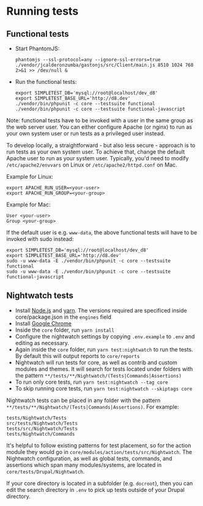 # Running tests

## Functional tests

* Start PhantomJS:
  ```
  phantomjs --ssl-protocol=any --ignore-ssl-errors=true ./vendor/jcalderonzumba/gastonjs/src/Client/main.js 8510 1024 768 2>&1 >> /dev/null &
  ```
* Run the functional tests:
  ```
  export SIMPLETEST_DB='mysql://root@localhost/dev_d8'
  export SIMPLETEST_BASE_URL='http://d8.dev'
  ./vendor/bin/phpunit -c core --testsuite functional
  ./vendor/bin/phpunit -c core --testsuite functional-javascript
  ```

Note: functional tests have to be invoked with a user in the same group as the
web server user. You can either configure Apache (or nginx) to run as your own
system user or run tests as a privileged user instead.

To develop locally, a straightforward - but also less secure - approach is to
run tests as your own system user. To achieve that, change the default Apache
user to run as your system user. Typically, you'd need to modify
`/etc/apache2/envvars` on Linux or `/etc/apache2/httpd.conf` on Mac.

Example for Linux:

```
export APACHE_RUN_USER=<your-user>
export APACHE_RUN_GROUP=<your-group>
```

Example for Mac:

```
User <your-user>
Group <your-group>
```

If the default user is e.g. `www-data`, the above functional tests will have to
be invoked with sudo instead:

```
export SIMPLETEST_DB='mysql://root@localhost/dev_d8'
export SIMPLETEST_BASE_URL='http://d8.dev'
sudo -u www-data -E ./vendor/bin/phpunit -c core --testsuite functional
sudo -u www-data -E ./vendor/bin/phpunit -c core --testsuite functional-javascript
```

## Nightwatch tests

- Install [Node.js](https://nodejs.org/en/download/) and [yarn](https://yarnpkg.com/en/docs/install). The versions required are specificed inside core/package.json in the `engines` field
- Install [Google Chrome](https://www.google.com/chrome/browser/desktop/index.html)
- Inside the `core` folder, run `yarn install`
- Configure the nightwatch settings by copying `.env.example` to `.env` and editing as necessary.
- Again inside the `core` folder, run `yarn test:nightwatch` to run the tests. By default this will output reports to `core/reports`
- Nightwatch will run tests for core, as well as contrib and custom modules and themes. It will search for tests located under folders with the pattern `**/tests/**/Nightwatch/(Tests|Commands|Assertions)`
- To run only core tests, run `yarn test:nightwatch --tag core`
- To skip running core tests, run `yarn test:nightwatch --skiptags core`

Nightwatch tests can be placed in any folder with the pattern `**/tests/**/Nightwatch/(Tests|Commands|Assertions)`. For example:
```
tests/Nightwatch/Tests
src/tests/Nightwatch/Tests
tests/src/Nightwatch/Tests
tests/Nightwatch/Commands
```

It's helpful to follow existing patterns for test placement, so for the action module they would go in `core/modules/action/tests/src/Nightwatch`.
The Nightwatch configuration, as well as global tests, commands, and assertions which span many modules/systems, are located in `core/tests/Drupal/Nightwatch`.

If your core directory is located in a subfolder (e.g. `docroot`), then you can edit the search directory in `.env` to pick up tests outside of your Drupal directory.
